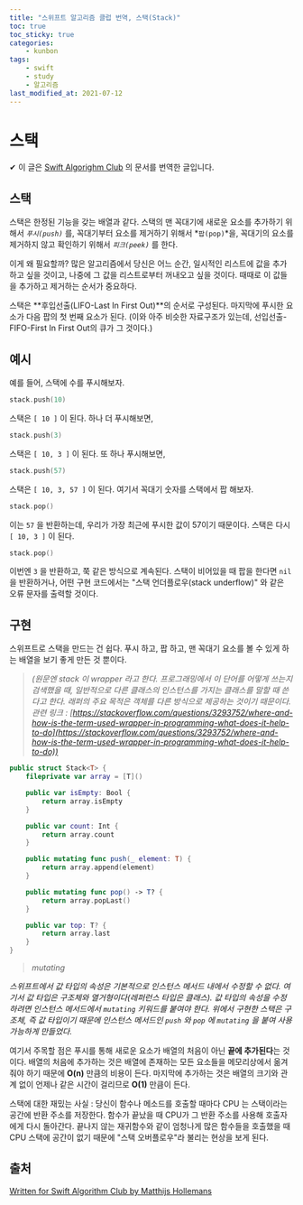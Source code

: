 ```yaml
---
title: "스위프트 알고리즘 클럽 번역, 스택(Stack)"
toc: true
toc_sticky: true
categories:
    - kunbon
tags:
    - swift
    - study
    - 알고리즘
last_modified_at: 2021-07-12
---
```


# 스택

✔︎ 이 글은 [Swift Algorighm Club](https://github.com/raywenderlich/swift-algorithm-club) 의 문서를 번역한 글입니다.

## 스택

스택은 한정된 기능을 갖는 배열과 같다. 스택의 맨 꼭대기에 새로운 요소를 추가하기 위해서 *`푸시(push)`* 를, 꼭대기부터 요소를 제거하기 위해서 *`팝(pop)`*을, 꼭대기의 요소를 제거하지 않고 확인하기 위해서 *`피크(peek)`* 를 한다.

이게 왜 필요할까? 많은 알고리즘에서 당신은 어느 순간, 일시적인 리스트에 값을 추가하고 싶을 것이고, 나중에 그 값을 리스트로부터 꺼내오고 싶을 것이다. 때때로 이 값들을 추가하고 제거하는 순서가 중요하다.

스택은 **후입선출(LIFO-Last In First Out)**의 순서로 구성된다. 마지막에 푸시한 요소가 다음 팝의 첫 번째 요소가 된다. (이와 아주 비슷한 자료구조가 있는데, 선입선출-FIFO-First In First Out의 큐가 그 것이다.)

## 예시

예를 들어, 스택에 수를 푸시해보자.

```swift
stack.push(10)
```

스택은 `[ 10 ]` 이 된다. 하나 더 푸시해보면,

```swift
stack.push(3)
```

스택은 `[ 10, 3 ]` 이 된다. 또 하나 푸시해보면,

```swift
stack.push(57)
```

스택은 `[ 10, 3, 57 ]` 이 된다. 여기서 꼭대기 숫자를 스택에서 팝 해보자.

```swift
stack.pop()
```

이는 `57` 을 반환하는데, 우리가 가장 최근에 푸시한 값이 57이기 때문이다. 스택은 다시 `[ 10, 3 ]` 이 된다.

```swift
stack.pop()
```

이번엔 `3` 을 반환하고, 쭉 같은 방식으로 계속된다. 스택이 비어있을 때 팝을 한다면 `nil` 을 반환하거나, 어떤 구현 코드에서는 "스택 언더플로우(stack underflow)" 와 같은 오류 문자를 출력할 것이다.

## 구현

스위프트로 스택을 만드는 건 쉽다. 푸시 하고, 팝 하고, 맨 꼭대기 요소를 볼 수 있게 하는 배열을 보기 좋게 만든 것 뿐이다.

> *(원문엔 stack 이 wrapper 라고 한다. 프로그래밍에서 이 단어를 어떻게 쓰는지 검색했을 때, 일반적으로 다른 클래스의 인스턴스를 가지는 클래스를 말할 때 쓴다고 한다. 래퍼의 주요 목적은 객체를 다른 방식으로 제공하는 것이기 때문이다. 관련 링크 : [https://stackoverflow.com/questions/3293752/where-and-how-is-the-term-used-wrapper-in-programming-what-does-it-help-to-do](https://stackoverflow.com/questions/3293752/where-and-how-is-the-term-used-wrapper-in-programming-what-does-it-help-to-do))*

```swift
public struct Stack<T> {
	fileprivate var array = [T]()

	public var isEmpty: Bool {
		return array.isEmpty
	}

	public var count: Int {
		return array.count
	}

	public mutating func push(_ element: T) {
		return array.append(element)
	}

	public mutating func pop() -> T? {
		return array.popLast()
	}

	public var top: T? {
		return array.last
	}
}
```

> *mutating*

*스위프트에서 값 타입의 속성은 기본적으로 인스턴스 메서드 내에서 수정할 수 없다. 여기서 값 타입은 구조체와 열거형이다(레퍼런스 타입은 클래스). 값 타입의 속성을 수정하려면 인스턴스 메서드에서 `mutating` 키워드를 붙여야 한다. 위에서 구현한 스택은 구조체, 즉 값 타입이기 때문에 인스턴스 메서드인 `push` 와 `pop` 에 `mutating` 을 붙여 사용 가능하게 만들었다.*

여기서 주목할 점은 푸시를 통해 새로운 요소가 배열의 처음이 아닌 **끝에 추가된다**는 것이다. 배열의 처음에 추가하는 것은 배열에 존재하는 모든 요소들을 메모리상에서 옮겨줘야 하기 때문에 **O(n)** 만큼의 비용이 든다. 마지막에 추가하는 것은 배열의 크기와 관계 없이 언제나 같은 시간이 걸리므로 **O(1)** 만큼이 든다.

스택에 대한 재밌는 사실 : 당신이 함수나 메소드를 호출할 때마다 CPU 는 스택이라는 공간에 반환 주소를 저장한다. 함수가 끝났을 때 CPU가 그 반환 주소를 사용해 호출자에게 다시 돌아간다. 끝나지 않는 재귀함수와 같이 엄청나게 많은 함수들을 호출했을 때 CPU 스택에 공간이 없기 때문에 "스택 오버플로우"라 불리는 현상을 보게 된다.


## 출처

[Written for Swift Algorithm Club by Matthijs Hollemans](https://github.com/raywenderlich/swift-algorithm-club/tree/master/Stack)
